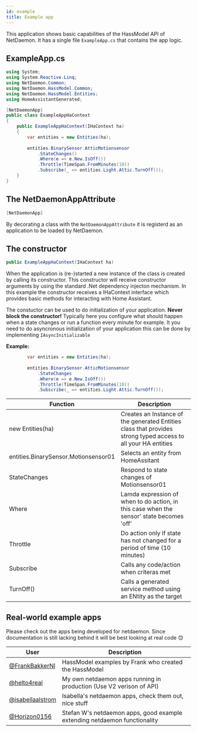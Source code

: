```yaml
---
id: example
title: Example app
---
```

This application shows basic capabilities of the HassModel API of NetDaemon. It has a single file  `ExampleApp.cs` that contains the app logic.

## ExampleApp.cs

```cs
using System;
using System.Reactive.Linq;
using NetDaemon.Common;
using NetDaemon.HassModel.Common;
using NetDaemon.HassModel.Entities;
using HomeAssistantGenerated;

[NetDaemonApp]
public class ExampleAppHaContext
{
    public ExampleAppHaContext(IHaContext ha)
    {
        var entities = new Entities(ha);
        
        entities.BinarySensor.AtticMotionsensor
            .StateChanges()
            .Where(e => e.New.IsOff())
            .Throttle(TimeSpan.FromMinutes(10))
            .Subscribe(_ => entities.Light.Attic.TurnOff());
    }
}
```

## The NetDaemonAppAttribute

```cs
[NetDaemonApp]
```

By decorating a class with the `NetDaemonAppAttribute` it is registerd as an application to be loaded by NetDaemon.

## The constructor
```cs
public ExampleAppHaContext(IHaContext ha)
```

When the application is (re-)started a new instance of the class is created by calling its constructor. This constructor will receive constructor arguments by using the standard .Net dependency injecton mechanism. In this example the constructor receives a IHaContext interface which provides basic methods for interacting with Home Assistant.

The constuctor can be used to do initialization of your application. **Never block the constructor!** Typically here you configure what should happen when a state changes or run a function every minute for example. It you need to do asyncronous initialization of your application this can be done by implementing `IAsyncInitializable`

**Example:**

```cs
        var entities = new Entities(ha);
        
        entities.BinarySensor.AtticMotionsensor
            .StateChanges
            .Where(e => e.New.IsOff())
            .Throttle(TimeSpan.FromMinutes(10))
            .Subscribe(_ => entities.Light.Attic.TurnOff());
```

| Function        | Description                                                              |
| --------------- | -------------------------------------------------------------------------|
| new Entities(ha)     | Creates an Instance of the generated Entities class that provides strong typed access to all your HA entities
| entities.BinarySensor.Motionsensor01          | Selects an entity from HomeAssitant |
| StateChanges    | Respond to state changes of Motionsensor01                  |
| Where           | Lamda expression of when to do action, in this case when the sensor' state becomes 'off'
| Throttle        | Do action only if state has not changed for a period of time (10 minutes) |
| Subscribe       | Calls any code/action when criteras met                                  |
| TurnOff()       | Calls a generated service method using an ENtity as the target|

## Real-world example apps

Please check out the apps being developed for netdaemon. Since documentation is still lacking behind it will be best looking at real code 😊

| User                                                                                                    | Description                                           |
| ------------------------------------------------------------------------------------------------------- | ----------------------------------------------------- |
| [@FrankBakkerNl](https://github.com/FrankBakkerNl/NetDaemonExample)                                    | HassModel examples by  Frank who created the HassModel |
| [@helto4real](https://github.com/helto4real/hassio/tree/master/netdaemon/apps)                          | My own netdaemon apps running in production (Use V2 verison of API)          |
| [@isabellaalstrom](https://github.com/isabellaalstrom/home-assistant-config/tree/master/netdaemon/apps) | Isabella's netdaemon apps, check them out, nice stuff |
| [@Horizon0156](https://github.com/Horizon0156/netdaemon-apps)                                           | Stefan W's netdaemon apps, good example extending netdaemon  functionality |
